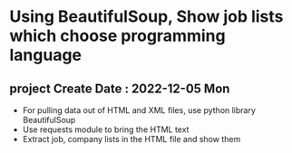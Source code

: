# Using BeautifulSoup, Show job lists which choose programming language

## project Create Date : 2022-12-05 Mon

* For pulling data out of HTML and XML files, use python library BeautifulSoup
* Use requests module to bring the HTML text
* Extract job, company lists in the HTML file and show them
